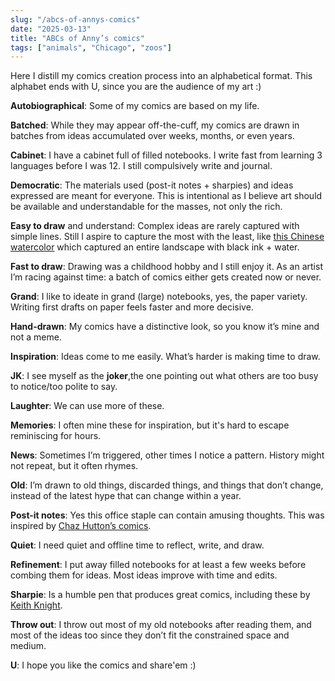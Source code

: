 ```yaml
---
slug: "/abcs-of-annys-comics"
date: "2025-03-13"
title: "ABCs of Anny’s comics"
tags: ["animals", "Chicago", "zoos"]
---
```


Here I distill my comics creation process into an alphabetical format.
This alphabet ends with U, since you are the audience of my art :)

**Autobiographical**: Some of my comics are based on my life.

**Batched**: While they may appear off-the-cuff, my comics are drawn in batches from ideas accumulated over weeks, months, or even years.

**Cabinet**: I have a cabinet full of filled notebooks. I write fast from learning 3 languages before I was 12. I still compulsively write and journal.

**Democratic**: The materials used (post-it notes + sharpies) and ideas expressed are meant for everyone. This is intentional as I believe art should be available and understandable for the masses, not only the rich.

**Easy to draw** and understand: Complex ideas are rarely captured with simple lines. Still I aspire to capture the most with the least, like [this Chinese watercolor](https://www.ebay.com/itm/125284895695) which captured an entire landscape with black ink + water.

**Fast to draw**: Drawing was a childhood hobby and I still enjoy it. As an artist I’m racing against time: a batch of comics either gets created now or never.

**Grand**: I like to ideate in grand (large) notebooks, yes, the paper variety. Writing first drafts on paper feels faster and more decisive.

**Hand-drawn**: My comics have a distinctive look, so you know it’s mine and not a meme.

**Inspiration**: Ideas come to me easily. What’s harder is making time to draw.

**JK**: I see myself as the **joker**,the one pointing out what others are too busy to notice/too polite to say.

**Laughter**: We can use more of these.

**Memories**: I often mine these for inspiration, but it's hard to escape reminiscing for hours.

**News**: Sometimes I’m triggered, other times I notice a pattern. History might not repeat, but it often rhymes.

**Old**: I’m drawn to old things, discarded things, and things that don’t change, instead of the latest hype that can change within a year.

**Post-it notes**: Yes this office staple can contain amusing thoughts. This was inspired by [Chaz Hutton’s comics](https://www.instagram.com/instachaaz/?hl=en).

**Quiet**: I need quiet and offline time to reflect, write, and draw.

**Refinement**: I put away filled notebooks for at least a few weeks before combing them for ideas. Most ideas improve with time and edits.

**Sharpie**: Is a humble pen that produces great comics, including these by [Keith Knight](https://kchronicles.com/).

**Throw out**: I throw out most of my old notebooks after reading them, and most of the ideas too since they don’t fit the constrained space and medium.

**U**: I hope you like the comics and share'em :)
